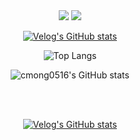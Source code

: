    <div align="center">
    <img src="https://img.shields.io/badge/cmong0516@gmail.com-EA4335?style=flat-square&logo=Gmail&logoColor=white"/>
    <a href="https://www.instagram.com"><img src="https://img.shields.io/badge/dev_Mong-E4405F?style=flat-square&logo=Instagram&logoColor=white"/></a>

   
   [![Velog's GitHub stats](https://velog-readme-stats.vercel.app/api/badge?name=cmong0516)](https://velog.io/@cmong0516)

![Top Langs](https://github-readme-stats.vercel.app/api/top-langs/?username=cmong0516&layout=compact&theme=tokyonight)
   
![cmong0516's GitHub stats](https://github-readme-stats.vercel.app/api?username=cmong0516&show_icons=true&theme=github_dark)

 <br>
 <br>  


[![Velog's GitHub stats](https://velog-readme-stats.vercel.app/api/list?name=cmong0516)](https://velog.io/@cmong0516) 
</div>

